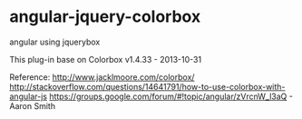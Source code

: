 angular-jquery-colorbox
=======================

angular using jquerybox

This plug-in base on Colorbox v1.4.33 - 2013-10-31

Reference:
    http://www.jacklmoore.com/colorbox/
    http://stackoverflow.com/questions/14641791/how-to-use-colorbox-with-angular-js
    https://groups.google.com/forum/#!topic/angular/zVrcnW_l3aQ - Aaron Smith
